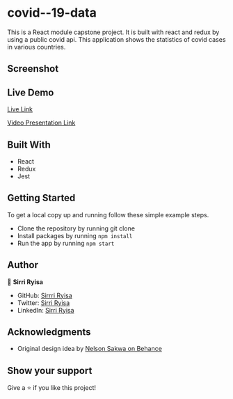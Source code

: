 # covid--19-data

This is a React module capstone project. It is built with react and redux by using a public covid api.
This application shows the statistics of covid cases in various countries.
## Screenshot

## Live Demo

[Live Link](https://sirriryisa.github.io/covid-19-data/)

[Video Presentation Link]()

## Built With

- React
- Redux
- Jest

## Getting Started

To get a local copy up and running follow these simple example steps.

- Clone the repository by running git clone
- Install packages by running `npm install`
- Run the app by running `npm start`

## Author

👤 **Sirri Ryisa**

- GitHub: [Sirrri Ryisa](https://github.com/SirriRyisa)
- Twitter: [Sirri Ryisa](https://twitter.com/n_ryisa)
- LinkedIn: [Sirri Ryisa](https://www.linkedin.com/in/sirri-ngwa-ryisa/)

## Acknowledgments

- Original design idea by [Nelson Sakwa on Behance](https://www.behance.net/sakwadesignstudio)

## Show your support

Give a ⭐ if you like this project!
